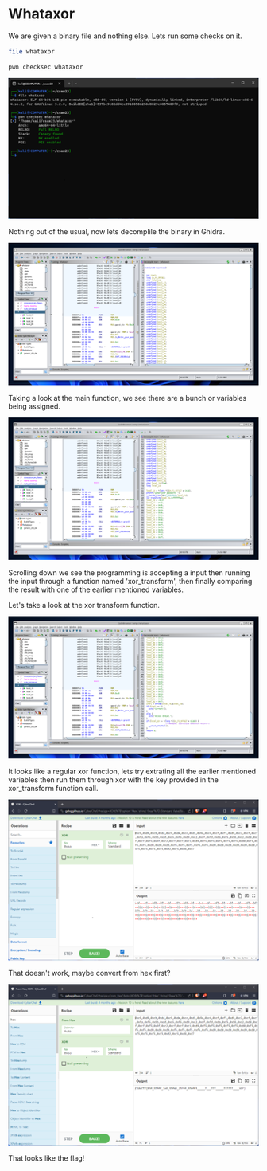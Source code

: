 
# Whataxor
We are given a binary file and nothing else.
Lets run some checks on it.
  
```bash
file whataxor
```
```bash
pwn checksec whataxor
```
![](https://github.com/0xNev/CTF-Writeups/blob/main/csaw23/whataxor/1.png?raw=true)

Nothing out of the usual, now lets decomplile the binary in Ghidra.

![](https://github.com/0xNev/CTF-Writeups/blob/main/csaw23/whataxor/2.png?raw=true)


Taking a look at the main function, we see there are a bunch or variables being assigned.

![](https://github.com/0xNev/CTF-Writeups/blob/main/csaw23/whataxor/3.png?raw=true)


Scrolling down we see the programming is accepting a input then running the input through a function named 'xor_transform', then finally comparing the result with one of the earlier mentioned variables.

Let's take a look at the xor transform function.

![](https://github.com/0xNev/CTF-Writeups/blob/main/csaw23/whataxor/4.png?raw=true)

It looks like a regular xor function, lets try extrating all the earlier mentioned variables then run them through xor with the key provided in the xor_transform function call.

![](https://github.com/0xNev/CTF-Writeups/blob/main/csaw23/whataxor/6.png?raw=true)

That doesn't work, maybe convert from hex first?

![](https://github.com/0xNev/CTF-Writeups/blob/main/csaw23/whataxor/7.png?raw=true)

That looks like the flag!


